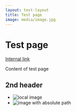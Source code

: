 ```yaml
---
layout: test-layout
title: Test page
image: media/image.jpg
---
```


# Test page

[Internal link](#anchor)

Content of test page

<a name="anchor"></a>
## 2nd header

- ![local image](media/image.jpg)
- ![image with absolute path](http://example.com/image.jpg)
